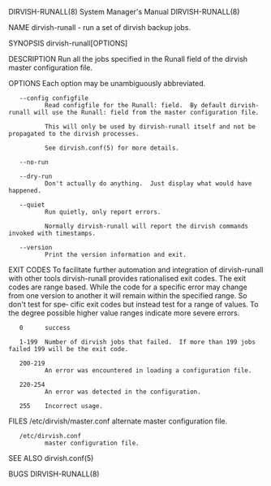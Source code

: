 DIRVISH-RUNALL(8)                                                      System Manager's Manual                                                     DIRVISH-RUNALL(8)

NAME
       dirvish-runall - run a set of dirvish backup jobs.

SYNOPSIS
       dirvish-runall[OPTIONS]

DESCRIPTION
       Run all the jobs specified in the Runall field of the dirvish master configuration file.

OPTIONS
       Each option may be unambiguously abbreviated.

       --config configfile
              Read configfile for the Runall: field.  By default dirvish-runall will use the Runall: field from the master configuration file.

              This will only be used by dirvish-runall itself and not be propagated to the dirvish processes.

              See dirvish.conf(5) for more details.

       --no-run

       --dry-run
              Don't actually do anything.  Just display what would have happened.

       --quiet
              Run quietly, only report errors.

              Normally dirvish-runall will report the dirvish commands invoked with timestamps.

       --version
              Print the version information and exit.

EXIT CODES
       To  facilitate  further  automation  and  integration of dirvish-runall with other tools dirvish-runall provides rationalised exit codes.  The exit codes are
       range based.  While the code for a specific error may change from one version to another it will remain within the specified range.  So don't test  for  spe‐
       cific exit codes but instead test for a range of values.  To the degree possible higher value ranges indicate more severe errors.

       0      success

       1-199  Number of dirvish jobs that failed.  If more than 199 jobs failed 199 will be the exit code.

       200-219
              An error was encountered in loading a configuration file.

       220-254
              An error was detected in the configuration.

       255    Incorrect usage.

FILES
       /etc/dirvish/master.conf
              alternate master configuration file.

       /etc/dirvish.conf
              master configuration file.

SEE ALSO
       dirvish.conf(5)

BUGS
                                                                                                                                                   DIRVISH-RUNALL(8)

